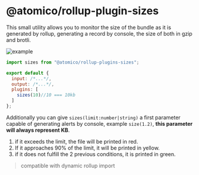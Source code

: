 # @atomico/rollup-plugin-sizes

This small utility allows you to monitor the size of the bundle as it is generated by rollup, generating a record by console, the size of both in gzip and brotli.

![example](https://res.cloudinary.com/dz0i8dmpt/image/upload/v1558889910/github/rollup-plugin-sizes/Grupo_2.png)

```js
import sizes from "@atomico/rollup-plugins-sizes";

export default {
  input: /*...*/,
  output: /*...*/,
  plugins: [
    sizes(10)//10 === 10kb
  ]
};
```

Additionally you can give `sizes(limit:number|string)` a first parameter capable of generating alerts by console, example `size(1.2)`, **this parameter will always represent KB**.

1.  if it exceeds the limit, the file will be printed in red.
2.  If it approaches 90% of the limit, it will be printed in yellow.
3.  if it does not fulfill the 2 previous conditions, it is printed in green.

> compatible with dynamic rollup import
